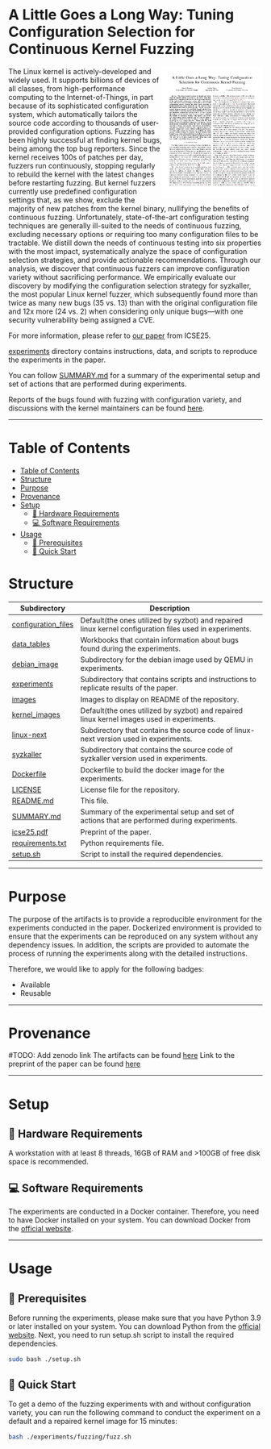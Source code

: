 # A Little Goes a Long Way: Tuning Configuration Selection for Continuous Kernel Fuzzing

<p><a href="https://paulgazzillo.com/papers/icse25.pdf"><img alt="thumbnail" align="right" width="200" src="images/thumbnail.png"></a></p>

The Linux kernel is actively-developed and widely used.
It supports billions of devices of all classes, from high-performance computing
to the Internet-of-Things, in part because of its sophisticated configuration
system, which automatically tailors the source code according to thousands of
user-provided configuration options.
Fuzzing has been highly successful at finding kernel bugs, being among the top
bug reporters. Since the kernel receives 100s of patches per day, fuzzers run
continuously, stopping regularly to rebuild the kernel with the latest
changes before restarting fuzzing.
But kernel fuzzers currently use predefined configuration settings that, as we
show, exclude the majority of new patches from the kernel binary,
nullifying the benefits of continuous fuzzing.
Unfortunately, state-of-the-art configuration testing techniques are generally
ill-suited to the needs of continuous fuzzing, excluding necessary options or
requiring too many configuration files to be tractable.
We distill down the needs of continuous testing into six properties with the
most impact, systematically analyze the space of configuration selection strategies,
and provide actionable recommendations.
Through our analysis, we discover that continuous fuzzers can improve configuration
variety without sacrificing performance.
We empirically evaluate our discovery by modifying the configuration selection
strategy for syzkaller, the most popular Linux kernel fuzzer, which subsequently
found more than twice as many new bugs (35 vs. 13) than with the original
configuration file and 12x more (24 vs. 2) when considering only unique bugs—with
one security vulnerability being assigned a CVE.

For more information, please refer to [our paper](https://paulgazzillo.com/papers/icse25.pdf)
from ICSE25.

[experiments](experiments/) directory contains instructions, data, and scripts
to reproduce the experiments in the paper.

You can follow [SUMMARY.md](SUMMARY.md) for a summary of the experimental setup and
set of actions that are performed during experiments.

Reports of the bugs found with fuzzing with configuration variety, and discussions
with the kernel maintainers can be found [here](
https://lore.kernel.org/lkml/?q=Sanan+Hasanov).

---
# Table of Contents
- [Table of Contents](#table-of-contents)
- [Structure](#structure)
- [Purpose](#purpose)
- [Provenance](#provenance)
- [Setup](#setup)
  - [:floppy_disk: Hardware Requirements](#floppy_disk-hardware-requirements)
  - [:computer: Software Requirements](#computer-software-requirements)
- [Usage](#usage)
  - [:wrench: Prerequisites](#wrench-prerequisites)
  - [:rocket: Quick Start](#rocket-quick-start)

# Structure
|Subdirectory|Description|
|----|----|
|[configuration_files](configuration_files)|Default(the ones utilized by syzbot) and repaired linux kernel configuration files used in experiments.|
|[data_tables](data_tables)|Workbooks that contain information about bugs found during the experiments.|
|[debian_image](debian_image)|Subdirectory for the debian image used by QEMU in experiments.|
|[experiments](experiments)|Subdirectory that contains scripts and instructions to replicate results of the paper.|
|[images](images)|Images to display on README of the repository.|
|[kernel_images](kernel_images)|Default(the ones utilized by syzbot) and repaired linux kernel images used in experiments.|
|[linux-next](linux-next)|Subdirectory that contains the source code of linux-next version used in experiments.|
|[syzkaller](syzkaller)|Subdirectory that contains the source code of syzkaller version used in experiments.|
|[Dockerfile](Dockerfile)|Dockerfile to build the docker image for the experiments.|
|[LICENSE](LICENSE)|License file for the repository.|
|[README.md](README.md)|This file.|
|[SUMMARY.md](SUMMARY.md)|Summary of the experimental setup and set of actions that are performed during experiments.|
|[icse25.pdf](icse25.pdf)|Preprint of the paper.|
|[requirements.txt](requirements.txt)|Python requirements file.|
|[setup.sh](setup.sh)|Script to install the required dependencies.|

---

# Purpose

The purpose of the artifacts is to provide a reproducible environment for the
experiments conducted in the paper.
Dockerized environment is provided to ensure that the experiments can be
reproduced on any system without any dependency issues.
In addition, the scripts are provided to automate the process of running the
experiments along with the detailed instructions.

Therefore, we would like to apply for the following badges:
- Available
- Reusable

---

# Provenance

#TODO: Add zenodo link
The artifacts can be found [here]()
Link to the preprint of the paper can be found [here](https://paulgazzillo.com/papers/icse25.pdf)

---

# Setup

## :floppy_disk: Hardware Requirements
A workstation with at least 8 threads, 16GB of RAM and >100GB of free disk space is recommended.

## :computer: Software Requirements
The experiments are conducted in a Docker container.
Therefore, you need to have Docker installed on your system.
You can download Docker from the [official website](https://docs.docker.com/get-docker/).

---

# Usage

## :wrench: Prerequisites
Before running the experiments, please make sure that you have Python 3.9 or later
installed on your system. You can download Python from the [official website](https://www.python.org/downloads/).
Next, you need to run setup.sh script to install the required dependencies.
```bash
sudo bash ./setup.sh
```

## :rocket: Quick Start
To get a demo of the fuzzing experiments with and without configuration variety,
you can run the following command to conduct the experiment on a default and a
repaired kernel image for 15 minutes:
```bash
bash ./experiments/fuzzing/fuzz.sh
```
